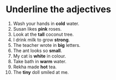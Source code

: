 # Underline the adjectives

1. Wash your hands in **cold** water.
2. Susan likes **pink** roses.
3. Look at the **tall** coconut tree.
4. I drink milk to grow **strong**.
5. The teacher wrote in **big** letters.
6. The ant looks so **small**.
7. My cat is **white** in colour.
8. Take bath in **warm** water.
9. Rekha made **hot** tea.
10. The **tiny** doll smiled at me.
